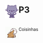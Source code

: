 # <img src="source/icon.png" width="45" align="left"> P3

# <img src="source/tenor.gif" width="45" align="left"> 






Coisinhas
